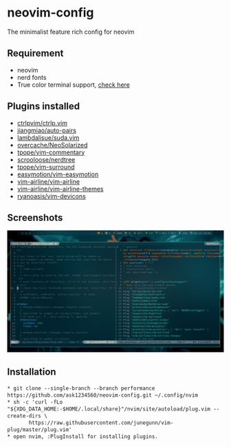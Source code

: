 # neovim-config
The minimalist feature rich config for neovim

## Requirement
* neovim
* nerd fonts
* True color terminal support, [check here](https://gist.github.com/XVilka/8346728)

## Plugins installed
* [ctrlpvim/ctrlp.vim](https://www.github.com/ctrlpvim/ctrlp.vim)
* [jiangmiao/auto-pairs](https://www.github.com/jiangmiao/auto-pairs)
* [lambdalisue/suda.vim](https://www.github.com/overcache/NeoSolarized)
* [overcache/NeoSolarized](https://www.github.com/tpope/vim-commentary)
* [tpope/vim-commentary](https://www.github.com/scrooloose/nerdtree)
* [scrooloose/nerdtree](https://www.github.com/scrooloose/nerdtree)
* [tpope/vim-surround](https://www.github.com/tpope/vim-surround)
* [easymotion/vim-easymotion](https://www.github.com/easymotion/vim-easymotion)
* [vim-airline/vim-airline](https://www.github.com/vim-airline/vim-airline)
* [vim-airline/vim-airline-themes](https://www.github.com/vim-airline/vim-airline-themes)
* [ryanoasis/vim-devicons](https://www.github.com/ryanoasis/vim-devicons)


## Screenshots
<img src="Screenshots/Screenshot_from_2021-05-17_19:48:10.png" width=1000px>

## Installation
```
* git clone --single-branch --branch performance https://github.com/ask1234560/neovim-config.git ~/.config/nvim
* sh -c 'curl -fLo "${XDG_DATA_HOME:-$HOME/.local/share}"/nvim/site/autoload/plug.vim --create-dirs \
       https://raw.githubusercontent.com/junegunn/vim-plug/master/plug.vim'
* open nvim, :PlugInstall for installing plugins.
```
